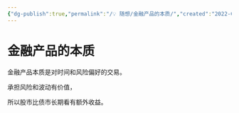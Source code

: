 ```yaml
---
{"dg-publish":true,"permalink":"/💡 随想/金融产品的本质/","created":"2022-03-16T02:24:35.000+08:00","updated":"2024-03-03T23:06:44.739+08:00"}
---
```



# 金融产品的本质

金融产品本质是对时间和风险偏好的交易。

承担风险和波动有价值，

所以股市比债市长期看有额外收益。